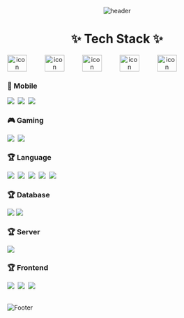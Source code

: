 <div align="center">

![header](https://capsule-render.vercel.app/api?type=waving&color=348fdf&height=150&animation=twinkling)

<h1>✨ Tech Stack ✨</h1>
<!--
<p>
  <img src="https://img.shields.io/badge/Android-3DDC84?style=flat-square&logo=Android&logoColor=white"/>&nbsp 
  <img src="https://img.shields.io/badge/Flutter-02569B?style=flat-square&logo=Flutter&logoColor=white"/>&nbsp 
  <img src="https://img.shields.io/badge/Kotlin-0095D5?style=flat-square&logo=Kotlin&logoColor=white"/>&nbsp 
  <img src="https://img.shields.io/badge/Java-007396?style=flat-square&logo=Java&logoColor=white"/>&nbsp 
  <img src="https://img.shields.io/badge/Dart-0175C2?style=flat-square&logo=Dart&logoColor=white"/>&nbsp
  <img src="https://img.shields.io/badge/C-A8B9CC?style=flat-square&logo=C&logoColor=white"/>&nbsp
  <img src="https://img.shields.io/badge/C%23-512BD4?style=flat-square&logo=Csharp&logoColor=white"/>&nbsp
  <img src="https://img.shields.io/badge/C++-00599C?style=flat-square&logo=C%2B%2B&logoColor=white"/>&nbsp
  <img src="https://img.shields.io/badge/Python-3766AB?style=flat-square&logo=Python&logoColor=white"/>&nbsp 
  <img src="https://img.shields.io/badge/HTML5-E34F26?style=flat-square&logo=HTML5&logoColor=white"/>&nbsp 
  <img src="https://img.shields.io/badge/CSS3-1572B6?style=flat-square&logo=CSS3&logoColor=white"/>&nbsp
  <img src="https://img.shields.io/badge/JavaScript-F7DF1E?style=flat-square&logo=JavaScript&logoColor=black"/>&nbsp<br>
</p>
-->
<div style="display: flex;"><img src="https://techstack-generator.vercel.app/cpp-icon.svg" alt="icon" width="45" style="width: 45px; height: 38px; margin-right: 41px; margin-bottom: 0px;" /><img src="https://techstack-generator.vercel.app/github-icon.svg" alt="icon" width="45" style="width: 45px; height: 38px; margin-right: 41px; margin-bottom: 0px;" /><img src="https://techstack-generator.vercel.app/mysql-icon.svg" alt="icon" width="45" style="width: 45px; height: 38px; margin-right: 41px; margin-bottom: 0px;" /><img src="https://techstack-generator.vercel.app/java-icon.svg" alt="icon" width="45" style="width: 45px; height: 38px; margin-right: 41px; margin-bottom: 0px;" /><img src="https://techstack-generator.vercel.app/csharp-icon.svg" alt="icon" width="45" style="width: 45px; height: 38px; margin-right: 0px; margin-bottom: 0px;" /></div>

<div style="display:flex; flex-direction:column; align-items:flex-start;">
 
<!-- Mobile -->
### 📱 Mobile
<div>
  <img src="https://img.shields.io/badge/Android-3DDC84?style=flat-square&logo=Android&logoColor=white"/>&nbsp 
  <img src="https://img.shields.io/badge/Flutter-02569B?style=flat-square&logo=Flutter&logoColor=white"/>&nbsp 
  <img src="https://img.shields.io/badge/Dart-0175C2?style=flat-square&logo=Dart&logoColor=white"/>&nbsp
</div>

<!-- Gaming -->
### 🎮 Gaming
  <div>
    <img src="https://img.shields.io/badge/unity-%23000000.svg?style=flat-square&logo=Unity&logoColor=white"/>&nbsp
    <img src="https://img.shields.io/badge/unrealengine-%23313131.svg?style=flat-square&logo=Unrealengine&logoColor=white"/>&nbsp
  </div>
  
<!-- Language -->
### 🏆 Language 
  <div>
    <img src="https://img.shields.io/badge/C-A8B9CC?style=flat-square&logo=C&logoColor=white"/>&nbsp
    <img src="https://img.shields.io/badge/C%23-512BD4?style=flat-square&logo=Csharp&logoColor=white"/>&nbsp
    <img src="https://img.shields.io/badge/C++-00599C?style=flat-square&logo=C%2B%2B&logoColor=white"/>&nbsp
    <img src="https://img.shields.io/badge/Java-007396?style=flat-square&logo=Java&logoColor=white"/>&nbsp 
    <img src="https://img.shields.io/badge/Python-3766AB?style=flat-square&logo=Python&logoColor=white"/>&nbsp 
  </div>

<!-- Database -->
### 🏆 Database 
  <div>
        <img src="https://img.shields.io/badge/mysql-4479A1?style=for-the-badge&logo=mysql&logoColor=white"> 
        <img src="https://img.shields.io/badge/sqlite-348fdf?style=for-the-badge&logo=sqlite&logoColor=white">
  </div>
  
<!-- Server -->
### 🏆 Server
  <div>
      <img src="https://img.shields.io/badge/linux-FCC624?style=for-the-badge&logo=linux&logoColor=black"> 
  </div>
  
<!-- Frontend -->
### 🏆 Frontend
  <div>
    <img src="https://img.shields.io/badge/HTML5-E34F26?style=flat-square&logo=HTML5&logoColor=white"/>&nbsp 
    <img src="https://img.shields.io/badge/CSS3-1572B6?style=flat-square&logo=CSS3&logoColor=white"/>&nbsp
    <img src="https://img.shields.io/badge/JavaScript-F7DF1E?style=flat-square&logo=JavaScript&logoColor=black"/>&nbsp<br>
  </div><br>
</div>

</div>

![Footer](https://capsule-render.vercel.app/api?type=waving&color=348fdf&height=150&animation=twinkling&section=footer)

